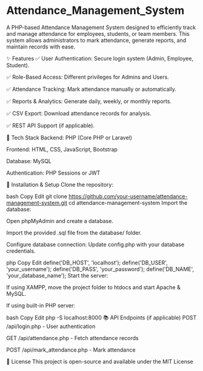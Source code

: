 # Attendance_Management_System
A PHP-based Attendance Management System designed to efficiently track and manage attendance for employees, students, or team members. This system allows administrators to mark attendance, generate reports, and maintain records with ease.

✨ Features
✅ User Authentication: Secure login system (Admin, Employee, Student).

✅ Role-Based Access: Different privileges for Admins and Users.

✅ Attendance Tracking: Mark attendance manually or automatically.

✅ Reports & Analytics: Generate daily, weekly, or monthly reports.

✅ CSV Export: Download attendance records for analysis.

✅ REST API Support (if applicable).

📌 Tech Stack
Backend: PHP (Core PHP or Laravel)

Frontend: HTML, CSS, JavaScript, Bootstrap

Database: MySQL

Authentication: PHP Sessions or JWT

🚀 Installation & Setup
Clone the repository:

bash
Copy
Edit
git clone https://github.com/your-username/attendance-management-system.git
cd attendance-management-system
Import the database:

Open phpMyAdmin and create a database.

Import the provided .sql file from the database/ folder.

Configure database connection:
Update config.php with your database credentials.

php
Copy
Edit
define('DB_HOST', 'localhost');
define('DB_USER', 'your_username');
define('DB_PASS', 'your_password');
define('DB_NAME', 'your_database_name');
Start the server:

If using XAMPP, move the project folder to htdocs and start Apache & MySQL.

If using built-in PHP server:

bash
Copy
Edit
php -S localhost:8000
📚 API Endpoints (if applicable)
POST /api/login.php - User authentication

GET /api/attendance.php - Fetch attendance records

POST /api/mark_attendance.php - Mark attendance

📄 License
This project is open-source and available under the MIT License
